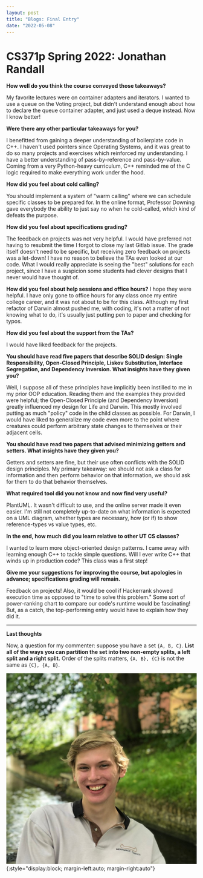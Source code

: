 ```yaml
---
layout: post
title: "Blogs: Final Entry"
date: "2022-05-08"
---
```


# CS371p Spring 2022: Jonathan Randall

**How well do you think the course conveyed those takeaways?**

My favorite lectures were on container adapters and iterators. I wanted to use a queue on the Voting project, but didn't understand enough about how to declare the queue container adapter, and just used a deque instead. Now I know better!

**Were there any other particular takeaways for you?**

I benefitted from gaining a deeper understanding of boilerplate code in C++. I haven't used pointers since Operating Systems, and it was great to do so many projects and exercises which reinforced my understanding. I have a better understanding of pass-by-reference and pass-by-value. Coming from a very Python-heavy curriculum, C++ reminded me of the C logic required to make everything work under the hood.

**How did you feel about cold calling?**

You should implement a system of "warm calling" where we can schedule specific classes to be prepared for. In the online format, Professor Downing gave everybody the ability to just say no when he cold-called, which kind of defeats the purpose.

**How did you feel about specifications grading?**

The feedback on projects was not very helpful. I would have preferred not having to resubmit the time I forgot to close my last Gitlab issue. The grade itself doesn't need to be specific, but receiving zero feedback on projects was a let-down! I have no reason to believe the TAs even looked at our code. What I would really appreciate is seeing the "best" solutions for each project, since I have a suspicion some students had clever designs that I never would have thought of.

**How did you feel about help sessions and office hours?**
I hope they were helpful. I have only gone to office hours for any class once my entire college career, and it was not about to be for this class. Although my first refactor of Darwin almost pushed me, with coding, it's not a matter of not knowing what to do, it's usually just putting pen to paper and checking for typos.

**How did you feel about the support from the TAs?**

I would have liked feedback for the projects.

**You should have read five papers that describe SOLID design: Single Responsibility, Open-Closed Principle, Liskov Substitution, Interface Segregation, and Dependency Inversion. What insights have they given you?**

Well, I suppose all of these principles have implicitly been instilled to me in my prior OOP education. Reading them and the examples they provided were helpful; the Open-Closed Principle (and Dependency Inversion) greatly influenced my design for Life and Darwin. This mostly involved putting as much "policy" code in the child classes as possible. For Darwin, I would have liked to generalize my code even more to the point where creatures could perform arbitrary state changes to themselves or their adjacent cells.

**You should have read two papers that advised minimizing getters and setters. What insights have they given you?**

Getters and setters are fine, but their use often conflicts with the SOLID design principles. My primary takeaway: we should not ask a class for information and then perform behavior on that information, we should ask for them to do that behavior themselves.

**What required tool did you not know and now find very useful?**

PlantUML. It wasn't difficult to use, and the online server made it even easier. I'm still not completely up-to-date on what information is expected on a UML diagram, whether types are necessary, how (or if) to show reference-types vs value types, etc.

**In the end, how much did you learn relative to other UT CS classes?**

I wanted to learn more object-oriented design patterns. I came away with learning enough C++ to tackle simple questions. Will I ever write C++ that winds up in production code? This class was a first step!

**Give me your suggestions for improving the course, but apologies in advance; specifications grading will remain.**

Feedback on projects! Also, it would be cool if Hackerrank showed execution time as opposed to "time to solve this problem." Some sort of power-ranking chart to compare our code's runtime would be fascinating! But, as a catch, the top-performing entry would have to explain how they did it.

---

**Last thoughts**

Now, a question for my commenter: suppose you have a set `{A, B, C}`. **List all of the ways you can partition the set into two non-empty splits, a left split and a right split.** Order of the splits matters, `{A, B}, {C}` is not the same as `{C}, {A, B}`.

![Headshot](/assets/jonathan.png){:style="display:block; margin-left:auto; margin-right:auto"}
